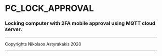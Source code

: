 # PC_LOCK_APPROVAL
### Locking computer with 2FA mobile approval using MQTT cloud server.



--------------------------------------------------------

Copyrights Nikolaos Astyrakakis 2020

--------------------------------------------------------
